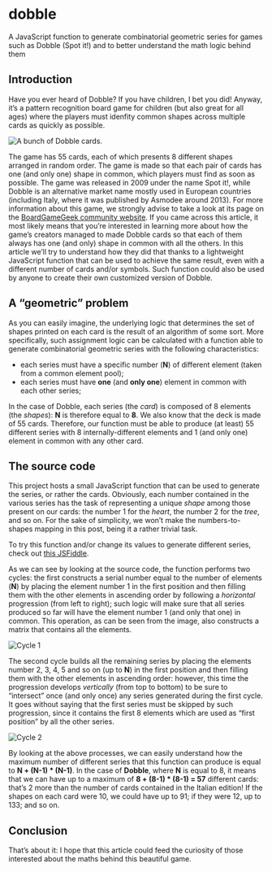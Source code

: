 
# dobble
A JavaScript function to generate combinatorial geometric series for games such as Dobble (Spot it!) and to better understand the math logic behind them

## Introduction
Have you ever heard of Dobble? If you have children, I bet you did! Anyway, it’s a pattern recognition board game for children (but also great for all ages) where the players must idenfity common shapes across multiple cards as quickly as possible.

![A bunch of Dobble cards.](https://www.ryadel.com/wp-content/uploads/2015/04/dobble.cards_.jpg)

The game has 55 cards, each of which presents 8 different shapes arranged in random order. The game is made so that each pair of cards has one (and only one) shape in common, which players must find as soon as possible. The game was released in 2009 under the name Spot it!, while Dobble is an alternative market name mostly used in European countries (including Italy, where it was published by Asmodee around 2013). For more information about this game, we strongly advise to take a look at its page on the [BoardGameGeek community website](https://boardgamegeek.com/boardgame/63268/spot-it).
If you came across this article, it most likely means that you’re interested in learning more about how the game’s creators managed to made Dobble cards so that each of them always has one (and only) shape in common with all the others. In this article we’ll try to understand how they did that thanks to a lightweight JavaScript function that can be used to achieve the same result, even with a different number of cards and/or symbols. Such function could also be used by anyone to create their own customized version of Dobble.

## A “geometric” problem

As you can easily imagine, the underlying logic that determines the set of shapes printed on each card is the result of an algorithm of some sort. More specifically, such assignment logic can be calculated with a function able to generate combinatorial geometric series with the following characteristics:

-   each series must have a specific number (**N**) of different element (taken from a common element pool);
-   each series must have  **one**  (and  **only one**) element in common with each other series;

In the case of Dobble, each series (the  _card_) is composed of 8 elements (the  _shapes_):  **N**  is therefore equal to  **8**. We also know that the deck is made of 55 cards. Therefore, our function must be able to produce (at least) 55 different series with 8 internally-different elements and 1 (and only one) element in common with any other card.

## The source code

This project hosts a small JavaScript function that can be used to generate the series, or rather the cards. Obviously, each number contained in the various series has the task of representing a unique  _shape_ among those present on our cards: the number 1 for the  _heart_, the number 2 for the  _tree_, and so on. For the sake of simplicity, we won’t make the numbers-to-shapes mapping in this post, being it a rather trivial task.

To try this function and/or change its values to generate different series, check out  [this JSFiddle](https://jsfiddle.net/Darkseal/9uyc8rtj/).

As we can see by looking at the source code, the function performs two cycles: the first constructs a serial number equal to the number of elements (**N**) by placing the element number 1 in the first position and then filling them with the other elements in ascending order by following a  _horizontal_  progression (from left to right); such logic will make sure that all series produced so far will have the element number 1 (and only that one) in common. This operation, as can be seen from the image, also constructs a matrix that contains all the elements.

![Cycle 1](https://www.ryadel.com/wp-content/uploads/2019/08/dobble-game-spot-it-algorithm-function-01.jpg?ssl=1)

The second cycle builds all the remaining series by placing the elements number 2, 3, 4, 5 and so on (up to  **N**) in the first position and then filling them with the other elements in ascending order: however, this time the progression develops  _vertically_  (from top to bottom) to be sure to “intersect” once (and only once) any series generated during the first cycle. It goes without saying that the first series must be skipped by such progression, since it contains the first 8 elements which are used as “first position” by all the other series.

![Cycle 2](https://www.ryadel.com/wp-content/uploads/2019/08/dobble-game-spot-it-algorithm-function-02.jpg?ssl=1)

By looking at the above processes, we can easily understand how the maximum  number of different series that this function can produce is equal to  **N + (N-1) * (N-1)**. In the case of  **Dobble**, where  **N**  is equal to 8, it means that we can have up to a maximum of  **8 + (8-1) * (8-1) = 57**  different cards: that’s 2 more than the number of cards contained in the Italian edition! If the shapes on each card were 10, we could have up to 91; if they were 12, up to 133; and so on.

## Conclusion

That’s about it: I hope that this article could feed the curiosity of those interested about the maths behind this beautiful game.
